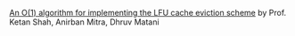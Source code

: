 [An O(1) algorithm for implementing the LFU cache eviction scheme](https://github.com/papers-we-love/papers-we-love/blob/master/caching/a-constant-algorithm-for-implementing-the-lfu-cache-eviction-scheme.pdf) by Prof. Ketan Shah, Anirban Mitra, Dhruv Matani
